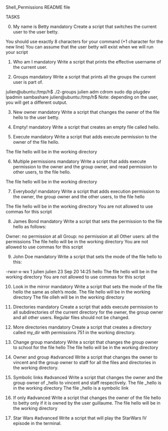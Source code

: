  Shell_Permissions README file

TASKS

0. My name is Betty
mandatory
Create a script that switches the current user to the user betty.

You should use exactly 8 characters for your command (+1 character for the new line)
You can assume that the user betty will exist when we will run your script

1. Who am I
mandatory
Write a script that prints the effective username of the current user.

2. Groups
mandatory
Write a script that prints all the groups the current user is part of.

julien@ubuntu:/tmp/h$ ./2-groups
julien adm cdrom sudo dip plugdev lpadmin sambashare
julien@ubuntu:/tmp/h$ 
Note: depending on the user, you will get a different output.

3. New owner
mandatory
Write a script that changes the owner of the file hello to the user betty.

4. Empty!
mandatory
Write a script that creates an empty file called hello.

5. Execute
mandatory
Write a script that adds execute permission to the owner of the file hello.

The file hello will be in the working directory

6. Multiple permissions
mandatory
Write a script that adds execute permission to the owner and the group owner, and read permission to other users, to the file hello.

The file hello will be in the working directory

7. Everybody!
mandatory
Write a script that adds execution permission to the owner, the group owner and the other users, to the file hello

The file hello will be in the working directory
You are not allowed to use commas for this script

8. James Bond
mandatory
Write a script that sets the permission to the file hello as follows:

Owner: no permission at all
Group: no permission at all
Other users: all the permissions
The file hello will be in the working directory You are not allowed to use commas for this script

9. John Doe
mandatory
Write a script that sets the mode of the file hello to this:

-rwxr-x-wx 1 julien julien 23 Sep 20 14:25 hello
The file hello will be in the working directory
You are not allowed to use commas for this script

10. Look in the mirror
mandatory
Write a script that sets the mode of the file hello the same as olleh’s mode.
The file hello will be in the working directory
The file olleh will be in the working directory

11. Directories
mandatory
Create a script that adds execute permission to all subdirectories of the current directory for the owner, the group owner and all other users.
Regular files should not be changed.

12. More directories
mandatory
Create a script that creates a directory called my_dir with permissions 751 in the working directory.

13. Change group
mandatory
Write a script that changes the group owner to school for the file hello
The file hello will be in the working directory

14. Owner and group
#advanced
Write a script that changes the owner to vincent and the group owner to staff for all the files and directories in the working directory.

15. Symbolic links
#advanced
Write a script that changes the owner and the group owner of _hello to vincent and staff respectively.
The file _hello is in the working directory
The file _hello is a symbolic link

16. If only
#advanced
Write a script that changes the owner of the file hello to betty only if it is owned by the user guillaume.
The file hello will be in the working directory

17. Star Wars
#advanced
Write a script that will play the StarWars IV episode in the terminal.
